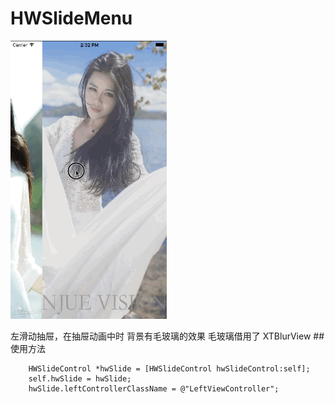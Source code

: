# HWSlideMenu

![image](https://github.com/HoChiu/HWGIF/blob/master/hwSlideMin.gif )  

左滑动抽屉，在抽屉动画中时 背景有毛玻璃的效果
毛玻璃借用了 XTBlurView
##使用方法
```objc
    HWSlideControl *hwSlide = [HWSlideControl hwSlideControl:self];
    self.hwSlide = hwSlide;
    hwSlide.leftControllerClassName = @"LeftViewController";
```
